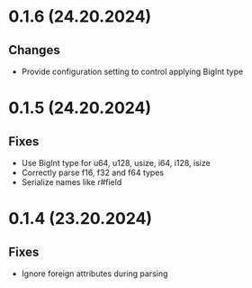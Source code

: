 # 0.1.6 (24.20.2024)

## Changes

- Provide configuration setting to control applying BigInt type 

# 0.1.5 (24.20.2024)

## Fixes

- Use BigInt type for u64, u128, usize, i64, i128, isize
- Correctly parse f16, f32 and f64 types
- Serialize names like r#field 

# 0.1.4 (23.20.2024)

## Fixes

- Ignore foreign attributes during parsing

